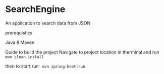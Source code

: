 # SearchEngine
An application to search data from JSON

prerequistics

Java 8
Maven

Guide to build the project
Navigate to project location in therminal and run
    `mvn clean install`

then to start run
    ` mvn spring-boot:run`
    
    
